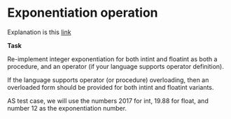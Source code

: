 # Exponentiation operation

Explanation is this [link](http://rosettacode.org/wiki/Exponentiation_operator)

**Task**

Re-implement integer exponentiation for both   intint   and   floatint   as both a procedure,   and an operator (if your language supports operator definition).

If the language supports operator (or procedure) overloading, then an overloaded form should be provided for both   intint   and   floatint   variants. 

AS test case, we will use the numbers 2017 for int, 19.88 for float, and number 12 as the exponentiation number.

